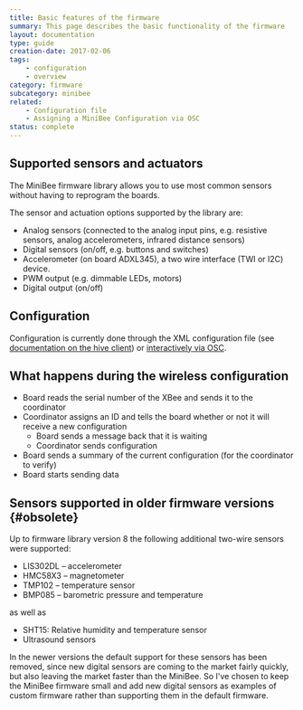 ```yaml
---
title: Basic features of the firmware
summary: This page describes the basic functionality of the firmware
layout: documentation
type: guide
creation-date: 2017-02-06
tags: 
    - configuration
    - overview
category: firmware
subcategory: minibee
related:
    - Configuration file
    - Assigning a MiniBee Configuration via OSC
status: complete
---
```



## Supported sensors and actuators

The MiniBee firmware library allows you to use most common sensors without having to reprogram the boards.

The sensor and actuation options supported by the library are:

  * Analog sensors (connected to the analog input pins, e.g. resistive sensors, analog accelerometers, infrared distance sensors)
  * Digital sensors (on/off, e.g. buttons and switches)
  * Accelerometer (on board ADXL345), a two wire interface (TWI or I2C) device.
  * PWM output (e.g. dimmable LEDs, motors)
  * Digital output (on/off)

## Configuration
    
Configuration is currently done through the XML configuration file (see [documentation on the hive client](configuration-file)) or [interactively via OSC](assigning-a-minibee-configuration-via-osc).

## What happens during the wireless configuration
    
* Board reads the serial number of the XBee and sends it to the coordinator
* Coordinator assigns an ID and tells the board whether or not it will receive a new configuration 
    * Board sends a message back that it is waiting
    * Coordinator sends configuration
* Board sends a summary of the current configuration (for the coordinator to verify)
* Board starts sending data



## Sensors supported in older firmware versions {#obsolete}

Up to firmware library version 8 the following additional two-wire sensors were supported:

* LIS302DL &#8211; accelerometer
* HMC58X3 &#8211; magnetometer
* TMP102 &#8211; temperature sensor
* BMP085 &#8211; barometric pressure and temperature

as well as

* SHT15: Relative humidity and temperature sensor
* Ultrasound sensors

In the newer versions the default support for these sensors has been removed, since new digital sensors are coming to the market fairly quickly, but also leaving the market faster than the MiniBee. So I've chosen to keep the MiniBee firmware small and add new digital sensors as examples of custom firmware rather than supporting them in the default firmware.
